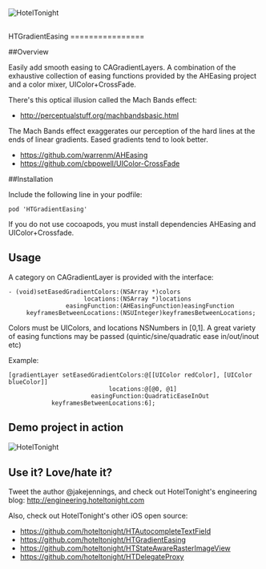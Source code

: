 <img src="https://raw.github.com/hoteltonight/HTDelegateProxy/master/ht-logo-black.png" alt="HotelTonight" title="HotelTonight" style="display:block; margin: 10px auto 30px auto;">
HTGradientEasing
================

##Overview

Easily add smooth easing to CAGradientLayers.  A combination of the exhaustive collection of easing functions provided by the AHEasing project and a color mixer, UIColor+CrossFade. 

There's this optical illusion called the Mach Bands effect:
* http://perceptualstuff.org/machbandsbasic.html

The Mach Bands effect exaggerates our perception of the hard lines at the ends of linear gradients.  Eased gradients tend to look better.

* https://github.com/warrenm/AHEasing
* https://github.com/cbpowell/UIColor-CrossFade

##Installation

Include the following line in your podfile:

    pod 'HTGradientEasing'

If you do not use cocoapods, you must install dependencies AHEasing and UIColor+Crossfade.

## Usage

A category on CAGradientLayer is provided with the interface:

```objc
- (void)setEasedGradientColors:(NSArray *)colors
                     locations:(NSArray *)locations
                easingFunction:(AHEasingFunction)easingFunction
     keyframesBetweenLocations:(NSUInteger)keyframesBetweenLocations;
```

Colors must be UIColors, and locations NSNumbers in [0,1]. A great variety of easing functions may be passed (quintic/sine/quadratic ease in/out/inout etc)

Example:

```objc
[gradientLayer setEasedGradientColors:@[[UIColor redColor], [UIColor blueColor]]
                            locations:@[@0, @1]
                       easingFunction:QuadraticEaseInOut
            keyframesBetweenLocations:6];
```            
## Demo project in action

<img src="https://raw.github.com/hoteltonight/HTGradientEasing/master/HTGradientEasingSS1.png" alt="HotelTonight" title="HotelTonight" style="display:block; margin: 10px auto 30px auto;">

## Use it? Love/hate it?

Tweet the author @jakejennings, and check out HotelTonight's engineering blog: http://engineering.hoteltonight.com

Also, check out HotelTonight's other iOS open source:
* https://github.com/hoteltonight/HTAutocompleteTextField
* https://github.com/hoteltonight/HTGradientEasing
* https://github.com/hoteltonight/HTStateAwareRasterImageView
* https://github.com/hoteltonight/HTDelegateProxy
